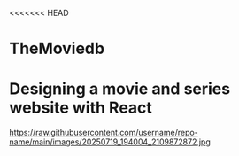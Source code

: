 <<<<<<< HEAD
# TheMoviedb
Designing a movie and series website with React
=======
https://raw.githubusercontent.com/username/repo-name/main/images/20250719_194004_2109872872.jpg
